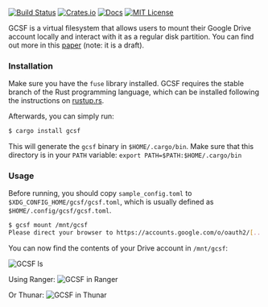 [![Build Status](https://travis-ci.org/harababurel/gcsf.svg?branch=master)](https://travis-ci.org/harababurel/gcsf)
[![Crates.io](http://meritbadge.herokuapp.com/gcsf)](https://crates.io/crates/gcsf)
[![Docs](https://docs.rs/gcsf/badge.svg)](https://docs.rs/gcsf/latest/gcsf/)
[![MIT License](http://img.shields.io/badge/license-MIT-blue.svg?style=flat)](https://github.com/harababurel/gcsf/blob/master/LICENSE)

GCSF is a virtual filesystem that allows users to mount their Google Drive account locally and interact with it as a regular disk partition. You can find out more in this [paper](https://sergiu.ml/~sergiu/thesis.pdf) (note: it is a draft).
### Installation

Make sure you have the `fuse` library installed. GCSF requires the stable branch of the Rust programming language, which can be installed following the instructions on [rustup.rs](https://rustup.rs).

Afterwards, you can simply run:

```bash
$ cargo install gcsf
```

This will generate the `gcsf` binary in `$HOME/.cargo/bin`. Make sure that this directory is in your `PATH` variable: `export PATH=$PATH:$HOME/.cargo/bin`

### Usage

Before running, you should copy `sample_config.toml` to `$XDG_CONFIG_HOME/gcsf/gcsf.toml`, which is usually defined as `$HOME/.config/gcsf/gcsf.toml`.

```bash
$ gcsf mount /mnt/gcsf
Please direct your browser to https://accounts.google.com/o/oauth2/[...], follow the instructions and enter the code displayed here:
```

You can now find the contents of your Drive account in `/mnt/gcsf`:

![GCSF ls](https://i.imgur.com/jdFIu5Y.png)

Using Ranger:
![GCSF in Ranger](https://i.imgur.com/BuS9BDD.png)

Or Thunar:
![GCSF in Thunar](https://i.imgur.com/9JSDqez.jpg)
